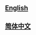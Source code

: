 ## <a href='https://mmtarcking.readthedocs.io/en/latest/'>English</a>

## <a href='https://mmtracking.readthedocs.io/zh_CN/latest/'>简体中文</a>

